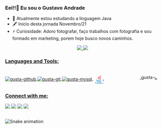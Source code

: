 ### Eei!!👋 Eu sou o Gustavo Andrade

- 🌱 Atualmente estou estudando a linguagem Java
- 🖋 Inicio desta jornada Novembro/21
- ⚡ Curiosidade: Adoro fotografar, faço trabalhos com fotografia e sou formado em marketing, porem hoje busco novos caminhos.

<div align="center">
  <a href="https://github.com/GustaAndrad">
  <img height="170em" src="https://github-readme-stats.vercel.app/api?username=GustaAndrad&show_icons=true&theme=great-gatsby&include_all_commits=true&count_private=true"/>
  <img height="170em" src="https://github-readme-stats.vercel.app/api/top-langs/?username=GustaAndrad&layout=compact&langs_count=7&theme=great-gatsby"/>
</div>

  
  ### Languages and Tools:
<div style="display: inline_block"><br>
 
  <img align="center" alt="gusta-github" height="30" width="40" src="https://img.icons8.com/ios-glyphs/30/000000/github.png">
  <img align="center" alt="gusta-git" height="30" width="40" src="https://img.icons8.com/color/48/000000/git.png">
  <img align="center" alt="gusta-mysql" height="30" width="40" src="https://cdn-icons-png.flaticon.com/512/5968/5968254.png">
  <img align="center" alt="gusta-Java" height="30" width="40" src="https://raw.githubusercontent.com/devicons/devicon/master/icons/java/java-original.svg">
  <img align="right" alt="gusta-gif" height="100" style="border-radius:45px;" src="https://media0.giphy.com/media/USV0ym3bVWQJJmNu3N/giphy.gif?cid=ecf05e474z1i8jmer5xgdr8yt7gcqdz4h0u6x3smioflxb93&rid=giphy.gif&ct=g">
</div>

 ##
 
  ### Connect with me:
<div> 
  <a href="https://www.instagram.com/andradgusta" target="_blank"><img src="https://img.shields.io/badge/-Instagram-%23E4405F?style=for-the-badge&logo=instagram&logoColor=white" target="_blank"></a>
  <a href = "mailto:gusta.andradev@gmail.com"><img src="https://img.shields.io/badge/-Gmail-%23333?style=for-the-badge&logo=gmail&logoColor=white" target="_blank"></a>
  <a href="https://www.linkedin.com/in/gustavo-andrade-453186226" target="_blank"><img src="https://img.shields.io/badge/-LinkedIn-%230077B5?style=for-the-badge&logo=linkedin&logoColor=white" target="_blank"></a> 
  <a href="https://l.instagram.com/?u=https%3A%2F%2Fapi.whatsapp.com%2Fsend%3Fphone%3D5527981370837&e=ATN9LbFFo0kmZ5gP0BtwXGcWJUNHiKzsH6-MC7pQbwQ3wlaFh4tgvHHo1zA2UqtMBq_yhD-btMSRrNqk_phXAvSVrhMRlQwX&s=1" target="_blank"><img src="https://img.shields.io/badge/WhatsApp-25D366?style=for-the-badge&logo=whatsapp&logoColor=white" target="_blank"></a>
 
  ##
  
   ![Snake animation](https://github.com/GustaAndrad/GustaAndrad/blob/output/github-contribution-grid-snake.svg)
  
</div>
